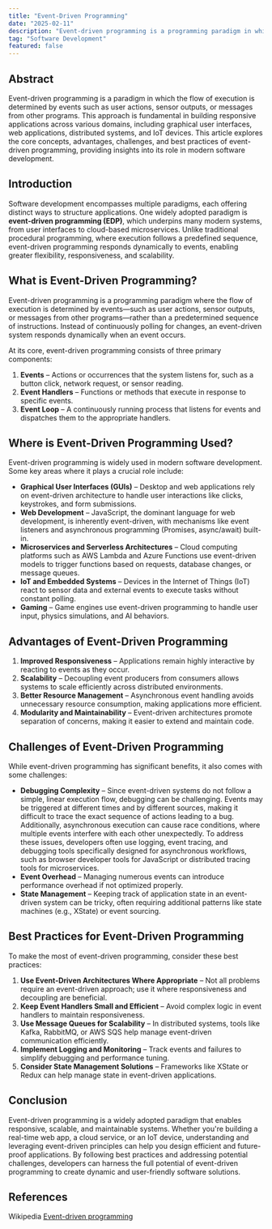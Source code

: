 ```yaml
---
title: "Event-Driven Programming"
date: "2025-02-11"
description: "Event-driven programming is a programming paradigm in which the flow of the program is determined by events such as user actions, sensor outputs, or messages from other programs/threads."
tag: "Software Development"
featured: false
---
```


## Abstract

Event-driven programming is a paradigm in which the flow of execution is determined by events such as user actions, sensor outputs, or messages from other programs. This approach is fundamental in building responsive applications across various domains, including graphical user interfaces, web applications, distributed systems, and IoT devices. This article explores the core concepts, advantages, challenges, and best practices of event-driven programming, providing insights into its role in modern software development.

## Introduction

Software development encompasses multiple paradigms, each offering distinct ways to structure applications. One widely adopted paradigm is **event-driven programming (EDP)**, which underpins many modern systems, from user interfaces to cloud-based microservices. Unlike traditional procedural programming, where execution follows a predefined sequence, event-driven programming responds dynamically to events, enabling greater flexibility, responsiveness, and scalability.

## What is Event-Driven Programming?

Event-driven programming is a programming paradigm where the flow of execution is determined by events—such as user actions, sensor outputs, or messages from other programs—rather than a predetermined sequence of instructions. Instead of continuously polling for changes, an event-driven system responds dynamically when an event occurs.

At its core, event-driven programming consists of three primary components:

1. **Events** – Actions or occurrences that the system listens for, such as a button click, network request, or sensor reading.
2. **Event Handlers** – Functions or methods that execute in response to specific events.
3. **Event Loop** – A continuously running process that listens for events and dispatches them to the appropriate handlers.

## Where is Event-Driven Programming Used?

Event-driven programming is widely used in modern software development. Some key areas where it plays a crucial role include:

- **Graphical User Interfaces (GUIs)** – Desktop and web applications rely on event-driven architecture to handle user interactions like clicks, keystrokes, and form submissions.
- **Web Development** – JavaScript, the dominant language for web development, is inherently event-driven, with mechanisms like event listeners and asynchronous programming (Promises, async/await) built-in.
- **Microservices and Serverless Architectures** – Cloud computing platforms such as AWS Lambda and Azure Functions use event-driven models to trigger functions based on requests, database changes, or message queues.
- **IoT and Embedded Systems** – Devices in the Internet of Things (IoT) react to sensor data and external events to execute tasks without constant polling.
- **Gaming** – Game engines use event-driven programming to handle user input, physics simulations, and AI behaviors.

## Advantages of Event-Driven Programming

1. **Improved Responsiveness** – Applications remain highly interactive by reacting to events as they occur.
2. **Scalability** – Decoupling event producers from consumers allows systems to scale efficiently across distributed environments.
3. **Better Resource Management** – Asynchronous event handling avoids unnecessary resource consumption, making applications more efficient.
4. **Modularity and Maintainability** – Event-driven architectures promote separation of concerns, making it easier to extend and maintain code.

## Challenges of Event-Driven Programming

While event-driven programming has significant benefits, it also comes with some challenges:

- **Debugging Complexity** – Since event-driven systems do not follow a simple, linear execution flow, debugging can be challenging. Events may be triggered at different times and by different sources, making it difficult to trace the exact sequence of actions leading to a bug. Additionally, asynchronous execution can cause race conditions, where multiple events interfere with each other unexpectedly. To address these issues, developers often use logging, event tracing, and debugging tools specifically designed for asynchronous workflows, such as browser developer tools for JavaScript or distributed tracing tools for microservices.
- **Event Overhead** – Managing numerous events can introduce performance overhead if not optimized properly.
- **State Management** – Keeping track of application state in an event-driven system can be tricky, often requiring additional patterns like state machines (e.g., XState) or event sourcing.

## Best Practices for Event-Driven Programming

To make the most of event-driven programming, consider these best practices:

1. **Use Event-Driven Architectures Where Appropriate** – Not all problems require an event-driven approach; use it where responsiveness and decoupling are beneficial.
2. **Keep Event Handlers Small and Efficient** – Avoid complex logic in event handlers to maintain responsiveness.
3. **Use Message Queues for Scalability** – In distributed systems, tools like Kafka, RabbitMQ, or AWS SQS help manage event-driven communication efficiently.
4. **Implement Logging and Monitoring** – Track events and failures to simplify debugging and performance tuning.
5. **Consider State Management Solutions** – Frameworks like XState or Redux can help manage state in event-driven applications.

## Conclusion

Event-driven programming is a widely adopted paradigm that enables responsive, scalable, and maintainable systems. Whether you're building a real-time web app, a cloud service, or an IoT device, understanding and leveraging event-driven principles can help you design efficient and future-proof applications. By following best practices and addressing potential challenges, developers can harness the full potential of event-driven programming to create dynamic and user-friendly software solutions.

## References

Wikipedia [Event-driven programming](https://en.wikipedia.org/wiki/Event-driven_programming)

